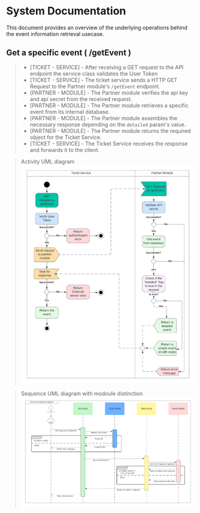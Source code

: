 # System Documentation

This document provides an overview of the underlying operations behind the event information retrieval usecase.

## Get a specific event ( /getEvent )

> - [TICKET - SERVICE] - After receiving a GET request to the API endpoint the service class validates the User Token
> - [TICKET - SERVICE] - The ticket service sends a HTTP GET Request to the Partner module's `/getEvent` endpoint.
> - [PARTNER - MODULE] - The Partner module verifies the api key and api secret from the received request.
> - [PARTNER - MODULE] - The Partner module retrieves a specific event from its internal database.
> - [PARTNER - MODULE] - The Partner module assembles the necessary response depending on the `detailed` param's value.
> - [PARTNER - MODULE] - The Partner module returns the required object for the Ticket Service.
> - [TICKET - SERVICE] - The Ticket Service receives the response and forwards it to the client.

> Activity UML diagram
![UML-Activity-GetEvent.png](..%2Fuml%2FActivity%2FUML-Activity-GetEvent.png)

> Sequence UML diagram with modoule distinction
![UML-Sequence-getEvent.png](..%2Fuml%2FSequence%2FUML-Sequence-getEvent.png)